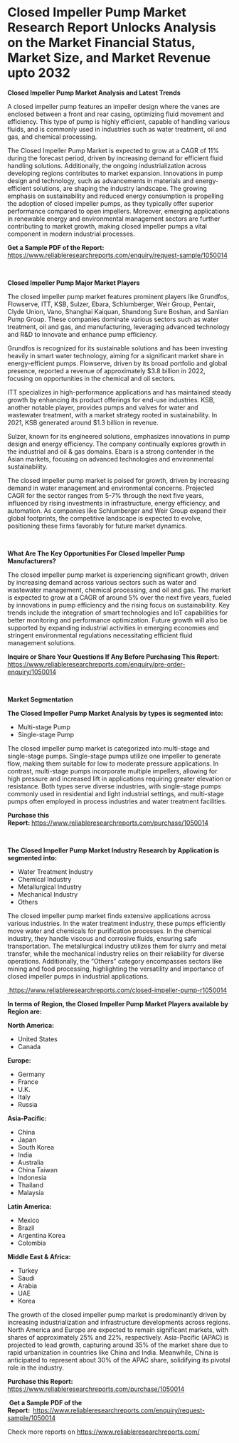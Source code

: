 <p><h1>Closed Impeller Pump Market Research Report Unlocks Analysis on the Market Financial Status, Market Size, and Market Revenue upto 2032</h1></p><p><strong>Closed Impeller Pump Market Analysis and Latest Trends</strong></p>
<p><p>A closed impeller pump features an impeller design where the vanes are enclosed between a front and rear casing, optimizing fluid movement and efficiency. This type of pump is highly efficient, capable of handling various fluids, and is commonly used in industries such as water treatment, oil and gas, and chemical processing. </p><p>The Closed Impeller Pump Market is expected to grow at a CAGR of 11% during the forecast period, driven by increasing demand for efficient fluid handling solutions. Additionally, the ongoing industrialization across developing regions contributes to market expansion. Innovations in pump design and technology, such as advancements in materials and energy-efficient solutions, are shaping the industry landscape. The growing emphasis on sustainability and reduced energy consumption is propelling the adoption of closed impeller pumps, as they typically offer superior performance compared to open impellers. Moreover, emerging applications in renewable energy and environmental management sectors are further contributing to market growth, making closed impeller pumps a vital component in modern industrial processes.</p></p>
<p><strong>Get a Sample PDF of the Report:&nbsp;</strong> <a href="https://www.reliableresearchreports.com/enquiry/request-sample/1050014?utm_campaign=2098&utm_medium=2&utm_source=Github&utm_content=ia&utm_term=21022025&utm_id=closed-impeller-pump">https://www.reliableresearchreports.com/enquiry/request-sample/1050014</a></p>
<p>&nbsp;</p>
<p><strong>Closed Impeller Pump Major Market Players</strong></p>
<p><p>The closed impeller pump market features prominent players like Grundfos, Flowserve, ITT, KSB, Sulzer, Ebara, Schlumberger, Weir Group, Pentair, Clyde Union, Vano, Shanghai Kaiquan, Shandong Sure Boshan, and Sanlian Pump Group. These companies dominate various sectors such as water treatment, oil and gas, and manufacturing, leveraging advanced technology and R&D to innovate and enhance pump efficiency.</p><p>Grundfos is recognized for its sustainable solutions and has been investing heavily in smart water technology, aiming for a significant market share in energy-efficient pumps. Flowserve, driven by its broad portfolio and global presence, reported a revenue of approximately $3.8 billion in 2022, focusing on opportunities in the chemical and oil sectors.</p><p>ITT specializes in high-performance applications and has maintained steady growth by enhancing its product offerings for end-use industries. KSB, another notable player, provides pumps and valves for water and wastewater treatment, with a market strategy rooted in sustainability. In 2021, KSB generated around $1.3 billion in revenue.</p><p>Sulzer, known for its engineered solutions, emphasizes innovations in pump design and energy efficiency. The company continually explores growth in the industrial and oil & gas domains. Ebara is a strong contender in the Asian markets, focusing on advanced technologies and environmental sustainability.</p><p>The closed impeller pump market is poised for growth, driven by increasing demand in water management and environmental concerns. Projected CAGR for the sector ranges from 5-7% through the next five years, influenced by rising investments in infrastructure, energy efficiency, and automation. As companies like Schlumberger and Weir Group expand their global footprints, the competitive landscape is expected to evolve, positioning these firms favorably for future market dynamics.</p></p>
<p>&nbsp;</p>
<p><strong>What Are The Key Opportunities For Closed Impeller Pump Manufacturers?</strong></p>
<p><p>The closed impeller pump market is experiencing significant growth, driven by increasing demand across various sectors such as water and wastewater management, chemical processing, and oil and gas. The market is expected to grow at a CAGR of around 5% over the next five years, fueled by innovations in pump efficiency and the rising focus on sustainability. Key trends include the integration of smart technologies and IoT capabilities for better monitoring and performance optimization. Future growth will also be supported by expanding industrial activities in emerging economies and stringent environmental regulations necessitating efficient fluid management solutions.</p></p>
<p><strong>Inquire or Share Your Questions If Any Before Purchasing This Report:</strong> <a href="https://www.reliableresearchreports.com/enquiry/pre-order-enquiry/1050014?utm_campaign=2098&utm_medium=2&utm_source=Github&utm_content=ia&utm_term=21022025&utm_id=closed-impeller-pump">https://www.reliableresearchreports.com/enquiry/pre-order-enquiry/1050014</a></p>
<p>&nbsp;</p>
<p><strong>Market Segmentation</strong></p>
<p><strong>The Closed Impeller Pump Market Analysis by types is segmented into:</strong></p>
<p><ul><li>Multi-stage Pump</li><li>Single-stage Pump</li></ul></p>
<p><p>The closed impeller pump market is categorized into multi-stage and single-stage pumps. Single-stage pumps utilize one impeller to generate flow, making them suitable for low to moderate pressure applications. In contrast, multi-stage pumps incorporate multiple impellers, allowing for high pressure and increased lift in applications requiring greater elevation or resistance. Both types serve diverse industries, with single-stage pumps commonly used in residential and light industrial settings, and multi-stage pumps often employed in process industries and water treatment facilities.</p></p>
<p><strong>Purchase this Report:&nbsp;</strong><a href="https://www.reliableresearchreports.com/purchase/1050014?utm_campaign=2098&utm_medium=2&utm_source=Github&utm_content=ia&utm_term=21022025&utm_id=closed-impeller-pump">https://www.reliableresearchreports.com/purchase/1050014</a></p>
<p>&nbsp;</p>
<p><strong>The Closed Impeller Pump Market Industry Research by Application is segmented into:</strong></p>
<p><ul><li>Water Treatment Industry</li><li>Chemical Industry</li><li>Metallurgical Industry</li><li>Mechanical Industry</li><li>Others</li></ul></p>
<p><p>The closed impeller pump market finds extensive applications across various industries. In the water treatment industry, these pumps efficiently move water and chemicals for purification processes. In the chemical industry, they handle viscous and corrosive fluids, ensuring safe transportation. The metallurgical industry utilizes them for slurry and metal transfer, while the mechanical industry relies on their reliability for diverse operations. Additionally, the “Others” category encompasses sectors like mining and food processing, highlighting the versatility and importance of closed impeller pumps in industrial applications.</p></p>
<p><a href="https://www.reliableresearchreports.com/closed-impeller-pump-r1050014?utm_campaign=2098&utm_medium=2&utm_source=Github&utm_content=ia&utm_term=21022025&utm_id=closed-impeller-pump">&nbsp;https://www.reliableresearchreports.com/closed-impeller-pump-r1050014</a></p>
<p><strong>In terms of Region, the Closed Impeller Pump Market Players available by Region are:</strong></p>
<p>
    <p> <strong> North America: </strong>
        <ul>
            <li>United States</li>
            <li>Canada</li>
        </ul>
        </p> 
    <p> <strong> Europe: </strong>
        <ul>
            <li>Germany</li>
            <li>France</li>
            <li>U.K.</li>
            <li>Italy</li>
            <li>Russia</li>
        </ul>
        </p> 
    <p> <strong> Asia-Pacific: </strong>
        <ul>
            <li>China</li>
            <li>Japan</li>
            <li>South Korea</li>
            <li>India</li>
            <li>Australia</li>
            <li>China Taiwan</li>
            <li>Indonesia</li>
            <li>Thailand</li>
            <li>Malaysia</li>
        </ul>
        </p> 
    <p> <strong> Latin America: </strong>
        <ul>
            <li>Mexico</li>
            <li>Brazil</li>
            <li>Argentina Korea</li>
            <li>Colombia</li>
        </ul>
        </p> 
    <p> <strong> Middle East & Africa: </strong>
        <ul>
            <li>Turkey</li>
            <li>Saudi</li>
            <li>Arabia</li>
            <li>UAE</li>
            <li>Korea</li>
        </ul>
    </p>
    </p>
<p><p>The growth of the closed impeller pump market is predominantly driven by increasing industrialization and infrastructure developments across regions. North America and Europe are expected to remain significant markets, with shares of approximately 25% and 22%, respectively. Asia-Pacific (APAC) is projected to lead growth, capturing around 35% of the market share due to rapid urbanization in countries like China and India. Meanwhile, China is anticipated to represent about 30% of the APAC share, solidifying its pivotal role in the industry.</p></p>
<p><strong>Purchase this Report: </strong><a href="https://www.reliableresearchreports.com/purchase/1050014?utm_campaign=2098&utm_medium=2&utm_source=Github&utm_content=ia&utm_term=21022025&utm_id=closed-impeller-pump">https://www.reliableresearchreports.com/purchase/1050014</a></p>
<p>&nbsp;<strong>Get a Sample PDF of the Report:&nbsp;&nbsp;</strong><a href="https://www.reliableresearchreports.com/enquiry/request-sample/1050014?utm_campaign=2098&utm_medium=2&utm_source=Github&utm_content=ia&utm_term=21022025&utm_id=closed-impeller-pump">https://www.reliableresearchreports.com/enquiry/request-sample/1050014</a></p>
<p><strong></strong></p>
<p>Check more reports on <a href="https://www.reliableresearchreports.com/?utm_campaign=2098&utm_medium=2&utm_source=Github&utm_content=ia&utm_term=21022025&utm_id=closed-impeller-pump">https://www.reliableresearchreports.com/</a></p>